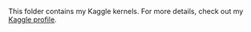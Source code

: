 This folder contains my Kaggle kernels. For more details, check out my [Kaggle profile](https://www.kaggle.com/lenferdetroud).

